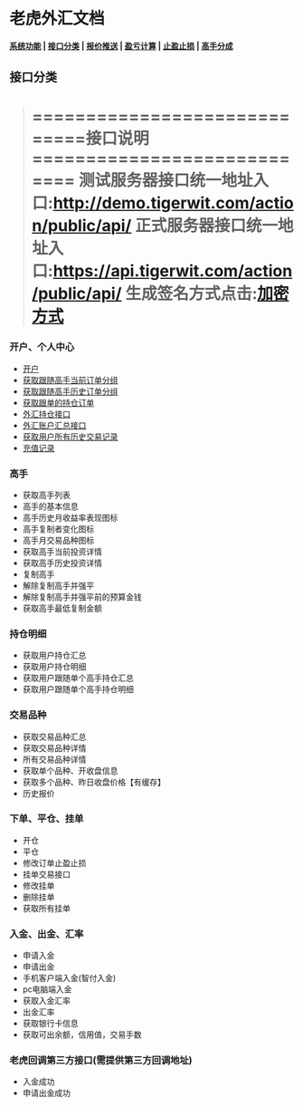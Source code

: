 # 老虎外汇文档

#### [系统功能](/) |  [接口分类](/api/category.html) | [报价推送](/quote.html) | [盈亏计算](/formula.html) | [止盈止损](/level.html) | [高手分成](/bouns.html)


## 接口分类
 
>=============================接口说明============================
>测试服务器接口统一地址入口:http://demo.tigerwit.com/action/public/api/
>正式服务器接口统一地址入口:https://api.tigerwit.com/action/public/api/
>生成签名方式点击:[加密方式](/index.html#fangshi)
>===============================================================


### 开户、个人中心
* [开户](/api/user.html#signup)
* [获取跟随高手当前订单分组](/api/user.html#get_master_group)
* [获取跟随高手历史订单分组](/api/user.html#get_master_history_group)
* [获取跟单的持仓订单](/api/user.html#documentary_order) 
* [外汇持仓接口](/api/user.html#foreign_order)
* [外汇账户汇总接口](/api/user.html#foreign_exchange_account)
* [获取用户所有历史交易记录](/api/user.html#get_trade_record)
* [充值记录](/api/user.html#get_payment_record)

### 高手 
* 获取高手列表
* 高手的基本信息
* 高手历史月收益率表现图标
* 高手复制者变化图标
* 高手月交易品种图标
* 获取高手当前投资详情
* 获取高手历史投资详情 
* 复制高手
* 解除复制高手并强平 
* 解除复制高手并强平前的预算金钱 
* 获取高手最低复制金额

### 持仓明细
* 获取用户持仓汇总 
* 获取用户持仓明细
* 获取用户跟随单个高手持仓汇总
* 获取用户跟随单个高手持仓明细 


### 交易品种
* 获取交易品种汇总
* 获取交易品种详情 
* 所有交易品种详情
* 获取单个品种、开收盘信息
* 获取多个品种、昨日收盘价格【有缓存】
* 历史报价


### 下单、平仓、挂单
* 开仓
* 平仓
* 修改订单止盈止损 
* 挂单交易接口 
* 修改挂单 
* 删除挂单 
* 获取所有挂单 

### 入金、出金、汇率

* 申请入金
* 申请出金
* 手机客户端入金(智付入金)
* pc电脑端入金
* 获取入金汇率
* 出金汇率
* 获取银行卡信息 
* 获取可出余额，信用值，交易手数 

### 老虎回调第三方接口(需提供第三方回调地址)
* 入金成功
* 申请出金成功



